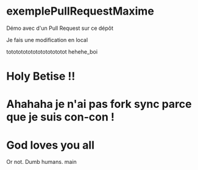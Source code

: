 # exemplePullRequestMaxime
Démo avec d'un Pull Request sur ce dépôt

Je fais une modification en local

totototototototototototot hehehe_boi
# Holy Betise !!
Ahahaha je n'ai pas fork sync parce que je suis con-con !
=======
# God loves you all
Or not. Dumb humans.
 main
